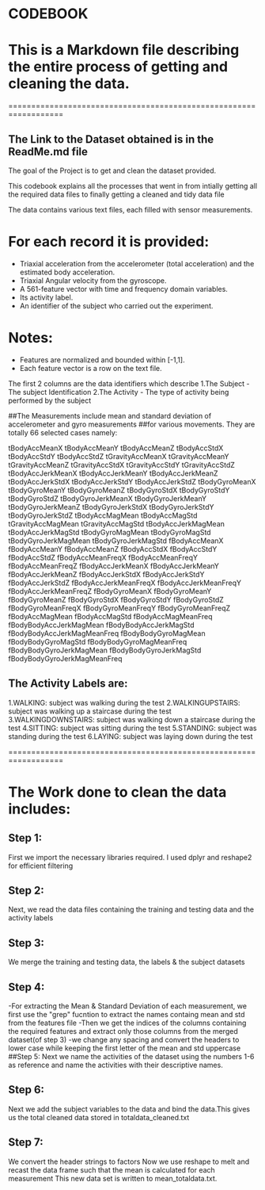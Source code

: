 # CODEBOOK 

# This is a Markdown file describing the entire process of getting and cleaning the data.

==================================================================

## The Link to the Dataset obtained is in the ReadMe.md file

The goal of the Project is to get and clean the dataset provided.

This codebook explains all the processes that went in from intially getting all the required data files
to finally getting a cleaned and tidy data file

The data contains various text files, each filled with sensor measurements.

For each record it is provided:
======================================

- Triaxial acceleration from the accelerometer (total acceleration) and the estimated body acceleration.
- Triaxial Angular velocity from the gyroscope. 
- A 561-feature vector with time and frequency domain variables. 
- Its activity label. 
- An identifier of the subject who carried out the experiment.

Notes: 
======
- Features are normalized and bounded within [-1,1].
- Each feature vector is a row on the text file.


The first 2 columns are the data identifiers which describe
1.The Subject - The subject Identification
2.The Activity - The type of activity being performed by the subject

##The Measurements include mean and standard deviation of accelerometer and gyro measurements
##for various movements. They are totally 66 selected cases namely:

tBodyAccMeanX
tBodyAccMeanY
tBodyAccMeanZ
tBodyAccStdX
tBodyAccStdY
tBodyAccStdZ
tGravityAccMeanX
tGravityAccMeanY
tGravityAccMeanZ
tGravityAccStdX
tGravityAccStdY
tGravityAccStdZ
tBodyAccJerkMeanX
tBodyAccJerkMeanY
tBodyAccJerkMeanZ
tBodyAccJerkStdX
tBodyAccJerkStdY
tBodyAccJerkStdZ
tBodyGyroMeanX
tBodyGyroMeanY
tBodyGyroMeanZ
tBodyGyroStdX
tBodyGyroStdY
tBodyGyroStdZ
tBodyGyroJerkMeanX
tBodyGyroJerkMeanY
tBodyGyroJerkMeanZ
tBodyGyroJerkStdX
tBodyGyroJerkStdY
tBodyGyroJerkStdZ
tBodyAccMagMean
tBodyAccMagStd
tGravityAccMagMean
tGravityAccMagStd
tBodyAccJerkMagMean
tBodyAccJerkMagStd
tBodyGyroMagMean
tBodyGyroMagStd
tBodyGyroJerkMagMean
tBodyGyroJerkMagStd
fBodyAccMeanX
fBodyAccMeanY
fBodyAccMeanZ
fBodyAccStdX
fBodyAccStdY
fBodyAccStdZ
fBodyAccMeanFreqX
fBodyAccMeanFreqY
fBodyAccMeanFreqZ
fBodyAccJerkMeanX
fBodyAccJerkMeanY
fBodyAccJerkMeanZ
fBodyAccJerkStdX
fBodyAccJerkStdY
fBodyAccJerkStdZ
fBodyAccJerkMeanFreqX
fBodyAccJerkMeanFreqY
fBodyAccJerkMeanFreqZ
fBodyGyroMeanX
fBodyGyroMeanY
fBodyGyroMeanZ
fBodyGyroStdX
fBodyGyroStdY
fBodyGyroStdZ
fBodyGyroMeanFreqX
fBodyGyroMeanFreqY
fBodyGyroMeanFreqZ
fBodyAccMagMean
fBodyAccMagStd
fBodyAccMagMeanFreq
fBodyBodyAccJerkMagMean
fBodyBodyAccJerkMagStd
fBodyBodyAccJerkMagMeanFreq
fBodyBodyGyroMagMean
fBodyBodyGyroMagStd
fBodyBodyGyroMagMeanFreq
fBodyBodyGyroJerkMagMean
fBodyBodyGyroJerkMagStd
fBodyBodyGyroJerkMagMeanFreq

## The Activity Labels are:

1.WALKING: subject was walking during the test
2.WALKINGUPSTAIRS: subject was walking up a staircase during the test
3.WALKINGDOWNSTAIRS: subject was walking down a staircase during the test
4.SITTING: subject was sitting during the test
5.STANDING: subject was standing during the test
6.LAYING: subject was laying down during the test


==================================================================
# The Work done to clean the data includes:

## Step 1:
First we import the necessary libraries required. I used dplyr and reshape2 for efficient filtering 
## Step 2:
Next, we read the data files containing the training and testing data and the activity labels
## Step 3:
We merge the training and testing data, the labels & the subject datasets
## Step 4:
-For extracting the Mean & Standard Deviation of each measurement, we first use the "grep"
 fucntion to extract the names containg mean and std from the features file
-Then we get the indices of the columns containing the required features and extract only 
 those columns from the merged dataset(of step 3)
-we change any spacing and convert the headers to lower case while keeping the first letter of 
 the mean and std uppercase
##Step 5:
Next we name the activities of the dataset using the numbers 1-6 as reference and name the 
activities with their descriptive names.
## Step 6:
Next we add the subject variables to the data and bind the data.This gives us the total cleaned 
data stored in totaldata_cleaned.txt
## Step 7:
We convert the header strings to factors
Now we use reshape to melt and recast the data frame such that the mean is calculated for each measurement
This new data set is written to mean_totaldata.txt.
















